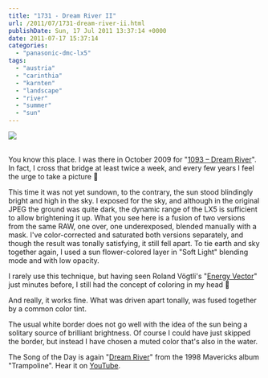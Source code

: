 ```yaml
---
title: "1731 - Dream River II"
url: /2011/07/1731-dream-river-ii.html
publishDate: Sun, 17 Jul 2011 13:37:14 +0000
date: 2011-07-17 15:37:14
categories: 
  - "panasonic-dmc-lx5"
tags: 
  - "austria"
  - "carinthia"
  - "karnten"
  - "landscape"
  - "river"
  - "summer"
  - "sun"
---
```

<div class="container">
<div class="center"><a target="_blank" href="https://d25zfm9zpd7gm5.cloudfront.net/1200x1200/2011/20110716_165300_ps.jpg"><img src="https://d25zfm9zpd7gm5.cloudfront.net/0600x0600/2011/20110716_165300_ps.jpg" /></a></div>
</div>
<br />

You know this place. I was there in October 2009 for "<a href="/2009/10/1093-dream-river.html" target="_blank">1093 – Dream River</a>". In fact, I cross that bridge at least twice a week, and every few years I feel the urge to take a picture 🙂

This time it was not yet sundown, to the contrary, the sun stood blindingly bright and high in the sky. I exposed for the sky, and although in the original JPEG the ground was quite dark, the dynamic range of the LX5 is sufficient to allow brightening it up. What you see here is a fusion of two versions from the same RAW, one over, one underexposed, blended manually with a mask. I've color-corrected and saturated both versions separately, and though the result was tonally satisfying, it still fell apart. To tie earth and sky together again, I used a sun flower-colored layer in "Soft Light" blending mode and with low opacity.

I rarely use this technique, but having seen Roland Vögtli's "<a href="http://blog.punctumsaliens.ch/2011/07/energy-vector/" target="_blank">Energy Vector</a>" just minutes before, I still had the concept of coloring in my head 🙂

 And really, it works fine. What was driven apart tonally, was fused together by a common color tint.

The usual white border does not go well with the idea of the sun being a solitary source of brilliant brightness. Of course I could have just skipped the border, but instead I have chosen a muted color that's also in the water.

The Song of the Day is again "<a target="_blank" href="http://www.lyricsmode.com/lyrics/t/the_mavericks/dream_river.html">Dream River</a>" from the 1998 Mavericks album "Trampoline". Hear it on <a target="_blank" href="http://www.youtube.com/watch?v=bQIh7-IgtKo">YouTube</a>.
